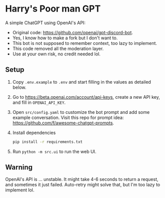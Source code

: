 # Harry's Poor man GPT

A simple ChatGPT using OpenAI's API:

- Original code: <https://github.com/openai/gpt-discord-bot>.
- Yes, I know how to make a fork but I don't want to.
- This bot is not supposed to remember context, too lazy to implement.
- This code removed all the moderation layer.
- Use at your own risk, no credit needed lol.

## Setup

1. Copy `.env.example` to `.env` and start filling in the values as detailed below.
2. Go to <https://beta.openai.com/account/api-keys>, create a new API key, and fill in `OPENAI_API_KEY`.
3. Open `src/config.yaml` to customize the bot prompt and add some example conversation. Visit this repo for prompt idea: <https://github.com/f/awesome-chatgpt-prompts>.
4. Install dependencies

    ```bash
    pip install -r requirements.txt
    ```

5. Run `python -m src.ui` to run the web UI.

## Warning

OpenAI's API is ... unstable. It might take 4-6 seconds to return a request, and sometimes it just failed.
Auto-retry might solve that, but I'm too lazy to implement lol.
